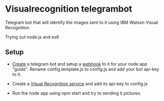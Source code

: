 # Visualrecognition telegrambot

Telegram bot that will identify the images sent to it using IBM Watson Visual Recognition.

Trying out node.js and es6

## Setup
* [Create](https://core.telegram.org/bots#botfather) a telegram bot and setup a
[webhook](https://core.telegram.org/bots/api#setwebhook) to it for your node app "guide".
Rename config.template.js to config.js and add your bot api-key to it. 

* Create a [Visual Recognition service](https://www.ibm.com/watson/developercloud/visual-recognition.html) and add its api-key to config.js

* Run the node app using npm start and try to sending it pictures.